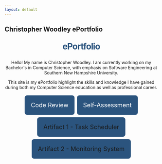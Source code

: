 ```yaml
---
layout: default
---
```

Christopher Woodley ePortfolio
---

<style type="text/css" media="screen">
  .container {
    margin: 10px auto;
    max-width: 600px;
    text-align: center;
  }
  h1 {
    margin: 30px 0;
    font-size: 2em;
    color: #2B547E;
    line-height: 1;
    letter-spacing: -1px;
  }
  .button {
    background-color: #2B547E;
    border: none;
    color: white;
    padding: 20px;
    text-align: center;
    text-decoration:none;
    display: inline-block;
    font-size: 20px;
    margin: 4px 2px;
    cursor: pointer;
    border-radius: 8px;
  }
</style>

<div class="container">  
  <h1>ePortfolio</h1>

  <p>Hello! My name is Christopher Woodley. I am currently working on my Bachelor's in Computer Science, with emphasis on Software Engineering 
  at Southern New Hampshire University.</p>
  <p>This site is my ePortfolio highlight the skills and knowledge I have gained during both my Computer Science education as well as professional career.</p>
  <a href="https://www.youtube.com/watch?v=ecQVnfEU0kg&ab_channel=ChristopherWoodley" class="button">Code Review</a>
  <a href="self-assessment.md" class="button">Self-Assessment</a>
  <a href="" class="button">Artifact 1 - Task Scheduler</a>
  <a href="" class="button">Artifact 2 - Monitoring System</a>
</div>
